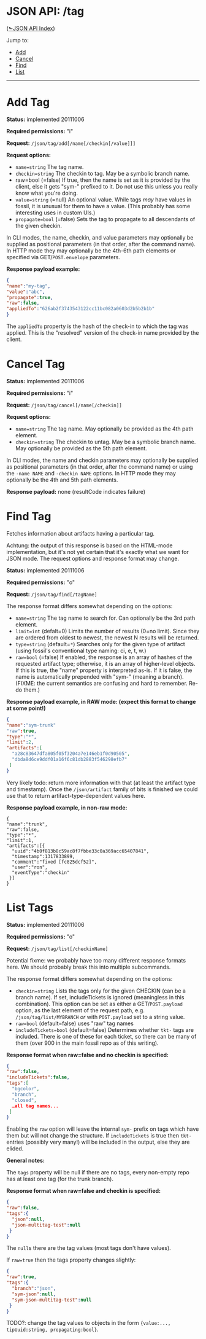 # JSON API: /tag
([&#x2b11;JSON API Index](index.md))

Jump to:

* [Add](#add)
* [Cancel](#cancel)
* [Find](#find)
* [List](#list)

---

<a id="add"></a>
# Add Tag

**Status:** implemented 20111006

**Required permissions:** "i"

**Request:** `/json/tag/add[/name[/checkin[/value]]]`

**Request options:**

-   `name=string` The tag name.
-   `checkin=string` The checkin to tag. May be a symbolic branch name.
-   raw=bool (=false) If true, then the name is set as it is provided by
    the client, else it gets "sym-" prefixed to it. Do not use this
    unless you really know what you're doing.
-   `value=string` (=null) An optional value. While tags *may* have values
    in fossil, it is unusual for them to have a value. (This probably
    has some interesting uses in custom UIs.)
-   `propagate=bool` (=false) Sets the tag to propagate to all descendants
    of the given checkin.

In CLI modes, the name, checkin, and value parameters may optionally be
supplied as positional parameters (in that order, after the command
name). In HTTP mode they may optionally be the 4th-6th path elements or
specified via GET/`POST.envelope` parameters.

**Response payload example:**

```json
{
"name":"my-tag",
"value":"abc",
"propagate":true,
"raw":false,
"appliedTo":"626ab2f3743543122cc11bc082a0603d2b5b2b1b"
}
```

The `appliedTo` property is the hash of the check-in to which the tag was
applied. This is the "resolved" version of the check-in name provided by
the client.

<a id="cancel"></a>
# Cancel Tag

**Status:** implemented 20111006

**Required permissions:** "i"

**Request:** `/json/tag/cancel[/name[/checkin]]`

**Request options:**

-   `name=string` The tag name. May optionally be provided as the 4th path
    element.
-   `checkin=string` The checkin to untag. May be a symbolic branch name.
    May optionally be provided as the 5th path element.

In CLI modes, the name and checkin parameters may optionally be supplied
as positional parameters (in that order, after the command name) or
using the `-name NAME` and `-checkin NAME` options. In HTTP mode they may
optionally be the 4th and 5th path elements.

**Response payload:** none (resultCode indicates failure)


<a id="find"></a>
# Find Tag

Fetches information about artifacts having a particular tag.

Achtung: the output of this response is based on the HTML-mode
implementation, but it's not yet certain that it's exactly what we want
for JSON mode. The request options and response format may change.

**Status:** implemented 20111006

**Required permissions:** "o"

**Request:** `/json/tag/find[/tagName]`

The response format differs somewhat depending on the options:

-   `name=string` The tag name to search for. Can optionally be the 3rd
    path element.
-   `limit=int` (defalt=0) Limits the number of results (0=no limit).
    Since they are ordered from oldest to newest, the newest N results
    will be returned.
-   `type=string` (default=`*`) Searches only for the given type of
    artifact (using fossil's conventional type naming: ci, e, t, w.)
-   `raw=bool` (=false) If enabled, the response is an array of hashes
    of the requested artifact type; otherwise,
    it is an array of higher-level objects. If this is
    true, the "name" property is interpreted as-is. If it is false, the
    name is automatically prepended with "sym-" (meaning a branch).
    (FIXME: the current semantics are confusing and hard to remember.
    Re-do them.)

**Response payload example, in RAW mode: (expect this format to change
at some point!)**

```json
{
"name":"sym-trunk"
"raw":true,
"type":"*",
"limit":2,
"artifacts":[
  "a28c83647dfa805f05f3204a7e146eb1f0d90505",
  "dbda8d6ce9ddf01a16f6c81db2883f546298efb7"
 ]
}
```

Very likely todo: return more information with that (at least the
artifact type and timestamp). Once the `/json/artifact` family of bits is
finished we could use that to return artifact-type-dependent values
here.

**Response payload example, in non-raw mode:**

```
{
"name":"trunk",
"raw":false,
"type":"*",
"limit":1,
"artifacts":[{
  "uuid":"4b0f813b8c59ac8f7fbbe33c0a369acc65407841",
  "timestamp":1317833899,
  "comment":"fixed [fc825dcf52]",
  "user":"ron",
  "eventType":"checkin"
 }]
}
```

<a id="list"></a>
# List Tags

**Status:** implemented 20111006

**Required permissions:** "o"

**Request:** `/json/tag/list[/checkinName]`

Potential fixme: we probably have too many different response formats
here. We should probably break this into multiple subcommands.

The response format differs somewhat depending on the options:

-   `checkin=string` Lists the tags only for the given CHECKIN (can be a
    branch name). If set, includeTickets is ignored (meaningless in this
    combination). This option can be set as either a GET/`POST.payload`
    option, as the last element of the request path, e.g.
    `/json/tag/list/MYBRANCH` *or* with `POST.payload` set to a string
    value.
-   `raw=bool` (default=false) uses "raw" tag names
-   `includeTickets=bool` (default=false) Determines whether `tkt-` tags
    are included. There is one of these for each ticket, so there can be
    many of them (over 900 in the main fossil repo as of this writing).

**Response format when raw=false and no checkin is specified:**

```json
{
"raw":false,
"includeTickets":false,
"tags":[
  "bgcolor",
  "branch",
  "closed",
  …all tag names...
 ]
}
```

Enabling the `raw` option will leave the internal `sym-` prefix on tags
which have them but will not change the structure. If `includeTickets` is
true then `tkt-` entries (possibly very many!) will be included in the
output, else they are elided.

**General notes:**

The `tags` property will be null if there are no tags, every non-empty
repo has at least one tag (for the trunk branch).

**Response format when raw=false and checkin is specified:**

```json
{
"raw":false,
"tags":{
  "json":null,
  "json-multitag-test":null
 }
}
```

The `null`s there are the tag values (most tags don't have values).

If `raw=true` then the tags property changes slightly:

```json
{
"raw":true,
"tags":{
  "branch":"json",
  "sym-json":null,
  "sym-json-multitag-test":null
 }
}
```

TODO?: change the tag values to objects in the form
`{value:..., tipUuid:string, propagating:bool}`.
